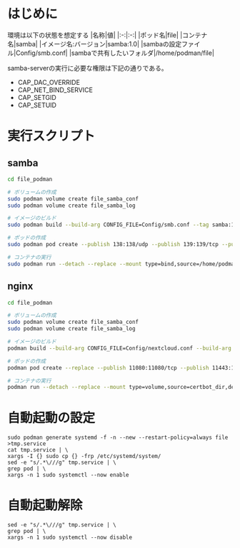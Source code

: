 # はじめに
環境は以下の状態を想定する
|名称|値|
|:-:|:-:|
|ポッド名|file|
|コンテナ名|samba|
|イメージ名:バージョン|samba:1.0|
|sambaの設定ファイル|Config/smb.conf|
|sambaで共有したいフォルダ|/home/podman/file|

samba-serverの実行に必要な権限は下記の通りである。

- CAP_DAC_OVERRIDE
- CAP_NET_BIND_SERVICE
- CAP_SETGID
- CAP_SETUID

# 実行スクリプト

## samba

```bash
cd file_podman

# ボリュームの作成
sudo podman volume create file_samba_conf
sudo podman volume create file_samba_log

# イメージのビルド
sudo podman build --build-arg CONFIG_FILE=Config/smb.conf --tag samba:1.0 --file samba/Dockerfile .

# ポッドの作成
sudo podman pod create --publish 138:138/udp --publish 139:139/tcp --publish 445:445/tcp --name file

# コンテナの実行
sudo podman run --detach --replace --mount type=bind,source=/home/podman/file,destination=/data --mount type=volume,source=file_samba_conf,destination=/var/lib/samba/private --mount type=volume,source=file_samba_log,destination=/var/log/samba --pod file --name samba samba:1.0
```

## nginx
```bash
cd file_podman

# ボリュームの作成
sudo podman volume create file_samba_conf
sudo podman volume create file_samba_log

# イメージのビルド
podman build --build-arg CONFIG_FILE=Config/nextcloud.conf --build-arg NEXTCLOUD_DATA=Config/latest.tar.bz2 --tag nginx:1.0 --file nginx/Dockerfile .

# ポッドの作成
podman pod create --replace --publish 11080:11080/tcp --publish 11443:11443/tcp --name file

# コンテナの実行
podman run --detach --replace --mount type=volume,source=certbot_dir,destination=/etc/ssl --mount type=bind,source=/home/podman/file,destination=/data --pod file --name nginx nginx:1.0
```
# 自動起動の設定
```
sudo podman generate systemd -f -n --new --restart-policy=always file >tmp.service
cat tmp.service | \
xargs -I {} sudo cp {} -frp /etc/systemd/system/
sed -e "s/.*\///g" tmp.service | \
grep pod | \
xargs -n 1 sudo systemctl --now enable
```

# 自動起動解除
```
sed -e "s/.*\///g" tmp.service | \
grep pod | \
xargs -n 1 sudo systemctl --now disable
```
